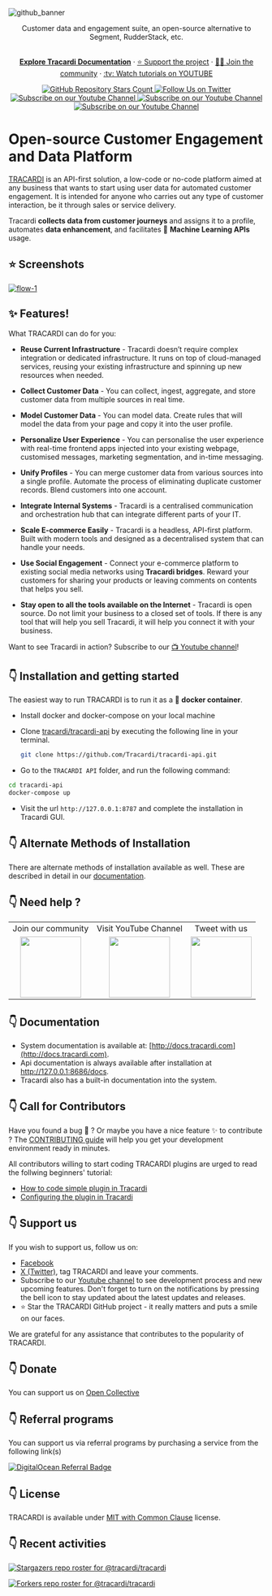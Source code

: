 ![github_banner](https://user-images.githubusercontent.com/16271564/148845983-7c9e85c1-465f-44ed-b1e9-7112908d2e83.png)

  <p align="center">
   Customer data and engagement suite, an open-source alternative to Segment, RudderStack, etc.
  </p>

  <p align="center">
   <br/>
    <a href="https://docs.tracardi.com" rel="dofollow"><strong>Explore Tracardi Documentation</strong></a> ·
    <a href="https://opencollective.com/tracardi-cdp">⭐️ Support the project</a> ·
    <a href="https://join.slack.com/t/tracardi/shared_invite/zt-1bpf35skl-8Fr5FX5a6cji7tX18JNNDA">👨‍💻 Join the community</a> ·
    <a href="https://bit.ly/3pbdbPR">:tv: Watch tutorials on YOUTUBE</a>
   <br/>
  </p>
  
 <p align="center">
  <a href="https://github.com/Tracardi/tracardi/">
    <img alt="GitHub Repository Stars Count" src="https://img.shields.io/github/stars/Tracardi/tracardi?style=social" />
  </a>
    <a href="https://twitter.com/tracardi">
        <img alt="Follow Us on Twitter" src="https://img.shields.io/twitter/follow/tracardi?style=social" />
    </a>
    <a href="https://www.youtube.com/channel/UC0atjYqW43MdqNiSJBvN__Q">
        <img alt="Subscribe on our Youtube Channel" src="https://img.shields.io/youtube/channel/subscribers/UC0atjYqW43MdqNiSJBvN__Q?style=social" />
    </a>
    <a href="https://opencollective.com/tracardi-cdp">
        <img alt="Subscribe on our Youtube Channel" src="https://opencollective.com/tracardi-cdp/tiers/badge.svg" />
    </a>
    <a href="https://join.slack.com/t/tracardi/shared_invite/zt-1bpf35skl-8Fr5FX5a6cji7tX18JNNDA">
        <img alt="Subscribe on our Youtube Channel" src="https://img.shields.io/badge/slack-join_chat-white.svg?logo=slack&style=social" />
    </a>
</p>

# Open-source Customer Engagement and Data Platform

[TRACARDI](http://www.tracardi.com) is an API-first solution, a low-code or no-code platform aimed at any business that wants to start using user data for automated customer engagement. It is intended for anyone who carries out any type of customer interaction, be it through sales or service delivery. 

Tracardi __collects data from customer journeys__ and assigns it to a profile, automates __data enhancement__, and facilitates 🚀 __Machine Learning APIs__ usage.

## ⭐️ Screenshots

[![flow-1](https://user-images.githubusercontent.com/16271564/220199377-2b84168f-7e43-49ac-9560-998722589749.png)](https://www.youtube.com/watch?v=p_FOh7K828o)

## ✨ Features!


What TRACARDI can do for you:

 * **Reuse Current Infrastructure** - Tracardi doesn’t require complex integration or dedicated infrastructure. It runs on top of cloud-managed services, reusing your existing infrastructure and spinning up new resources when needed.

 * **Collect Customer Data** - You can collect, ingest, aggregate, and store customer data from multiple sources in real time.
   
 * **Model Customer Data** -  You can model data. Create rules that will model the data from your page and copy it into the user profile.
   
 * **Personalize User Experience** - You can personalise the user experience with real-time frontend apps injected into your existing webpage, customised messages, marketing segmentation, and in-time messaging.
   
 * **Unify Profiles** - You can merge customer data from various sources into a single profile. Automate the process of eliminating duplicate customer records. Blend customers into one account.
   
 * **Integrate Internal Systems** - Tracardi is a centralised communication and orchestration hub that can integrate different parts of your IT.
   
 * **Scale E-commerce Easily** - Tracardi is a headless, API-first platform. Built with modern tools and designed as a decentralised system that can handle your needs.
  
 * **Use Social Engagement** - Connect your e-commerce platform to existing social media networks using **Tracardi bridges**. Reward your customers for sharing your products or leaving comments on contents that helps you sell.
 
 * **Stay open to all the tools available on the Internet** - Tracardi is open source. Do not limit your business to a closed set of tools. If there is any tool that will help you sell Tracardi, it will help you connect it with your business.
   
Want to see Tracardi in action? Subscribe to our [:tv: Youtube channel](https://bit.ly/3pbdbPR)!

## 👇 Installation and getting started

The easiest way to run TRACARDI is to run it as a :whale: **docker container**. 

* Install docker and docker-compose on your local machine
* Clone [tracardi/tracardi-api](https://github.com/Tracardi/tracardi-api.git) by executing the following line in your terminal.

  ```bash
  git clone https://github.com/Tracardi/tracardi-api.git
  ```

* Go to the `TRACARDI API` folder, and run the following command:

```bash
cd tracardi-api
docker-compose up
```

* Visit the url `http://127.0.0.1:8787` and complete the installation in Tracardi GUI. 

## 👇 Alternate Methods of Installation

There are alternate methods of installation available as well. These are described in detail in our [documentation](http://docs.tracardi.com/installation/). 

## 👇 Need help ?

<table align="center">
<tr>
<td align="center">Join our community</td>
<td align="center">Visit YouTube Channel</td>
<td align="center">Tweet with us</td>
</tr>
<tr>
<td  align="center"><a href="https://join.slack.com/t/tracardi/shared_invite/zt-10y7w0o9y-PmCBnK9qywchmd1~KIER2Q">
    <img src="https://user-images.githubusercontent.com/16271564/151843970-5e869807-4ccf-46ab-98f5-6a65aea790f8.png" width="120px"/> 
</a></td>
<td  align="center"><a href="https://www.youtube.com/channel/UC0atjYqW43MdqNiSJBvN__Q">
    <img src="https://user-images.githubusercontent.com/16271564/194526771-ab525c4f-b1fa-4d85-8834-340a40c8828b.png" width="120px"/> 
</a></td>
 <td  align="center"><a href="https://www.twitter.com/tracardi">
    <img src="https://user-images.githubusercontent.com/16271564/194528790-83d1bdbb-0446-4147-a572-4dc12cc0a70f.png" width="120px"/> 
</a></td>
<tr>
</table>

## 👇 Documentation

* System documentation is available at: [http://docs.tracardi.com](http://docs.tracardi.com).
* Api documentation is always available after installation at http://127.0.0.1:8686/docs.
* Tracardi also has a built-in documentation into the system.

## 👇 Call for Contributors

Have you found a bug :bug: ? Or maybe you have a nice feature :sparkles: to contribute ? The
[CONTRIBUTING guide](https://github.com/Tracardi/tracardi/blob/master/CONTRIBUTING.md) will help you get your
development environment ready in minutes.

All contributors willing to start coding TRACARDI plugins are urged to read the follwing beginners' tutorial:

* [How to code simple plugin in Tracardi](http://docs.tracardi.com/plugins/tutorial/part1/)
* [Configuring the plugin in Tracardi](http://docs.tracardi.com/plugins/tutorial/part2/)

## 👇 Support us

If you wish to support us, follow us on:

* [Facebook](https://bit.ly/3uPwP5a) 
* [X (Twitter)](https://bit.ly/3uVJwLJ), tag TRACARDI and leave your comments. 
* Subscribe to our [Youtube channel](https://bit.ly/3pbdbPR) to see development process and new upcoming features. Don't forget to turn on the notifications by pressing the bell icon to stay updated about the latest updates and releases.
* ⭐️ Star the TRACARDI GitHub project - it really matters and puts a smile on our faces.

We are grateful for any assistance that contributes to the popularity of TRACARDI.

## 👇 Donate

You can support us on [Open Collective](https://www.opencollective.com/tracardi-cdp)

## 👇 Referral programs

You can support us via referral programs by purchasing a service from the following link(s)

[![DigitalOcean Referral Badge](https://web-platforms.sfo2.digitaloceanspaces.com/WWW/Badge%203.svg)](https://www.digitalocean.com/?refcode=882eb4bf23be&utm_campaign=Referral_Invite&utm_medium=Referral_Program&utm_source=badge)

## 👇 License

TRACARDI is available under [MIT with Common Clause](https://github.com/Tracardi/tracardi/blob/master/LICENSE.md) license.

## 👇 Recent activities

[![Stargazers repo roster for @tracardi/tracardi](https://reporoster.com/stars/tracardi/tracardi)](https://github.com/tracardi/tracardi/stargazers)

[![Forkers repo roster for @tracardi/tracardi](https://reporoster.com/forks/tracardi/tracardi)](https://github.com/tracardi/tracardi/network/members)

